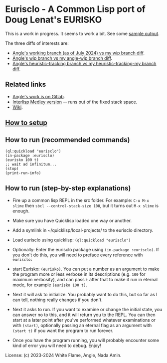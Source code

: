 # Eurisclo - A Common Lisp port of Doug Lenat's EURISKO

This is a work in progress.
It seems to work a bit.
See some [sample output](output.md).

The three diffs of interests are:
- [Angle's working branch (as of July 2024) vs my wip branch diff](https://github.com/namin/eurisclo/compare/namin:eurisclo:working...namin:eurisclo:wip?expand=1).
- [Angle's wip branch vs my angle-wip branch diff](https://github.com/namin/eurisclo/compare/namin:eurisclo:angle...namin:eurisclo:angle-my?expand=1).
- [Angle's heuristic-tracking branch vs my heuristic-tracking-my branch diff](https://github.com/namin/eurisclo/compare/namin:eurisclo:heuristic-tracking...namin:eurisclo:heuristic-tracking-my?expand=1).

## Related links

- [Angle's work is on Gitlab](https://gitlab.com/AngularAngel/eurisclo/-/branches).
- [Interlisp Medley version](https://github.com/seveno4/EURISKO) -- runs out of the fixed stack space.
- [Wiki](https://github.com/white-flame/eurisko/wiki).

## [How to setup](setup.md)

## How to run (recommended commands)

```
(ql:quickload "eurisclo")
(in-package :eurisclo)
(eurisko 100 t)
;; wait ad infinitum...
(stop)
(print-run-info)
```

## How to run (step-by-step explanations)

* Fire up a common lisp REPL in the src folder.
  For example: `C-u M-x slime` then `sbcl --control-stack-size 100`, but it turns out `M-x slime` is enough.

* Make sure you have Quicklisp loaded one way or another.

* Add a symlink in ~/quicklisp/local-projects/ to the eurisclo directory.

* Load eurisclo using quicklisp: `(ql:quickload "eurisclo")`

* Optionally: Enter the eurisclo package using `(in-package :eurisclo)`. If you don't do this, you will need to preface every reference with `eurisclo:`

* start Eurisko: `(eurisko)`. You can put a number as an argument to make the program more or less verbose in its descriptions (e.g. `100` for maximum verbosity), and can pass `t` after that to make it run in eternal mode, for example `(eurisko 100 t)`.

* Next it will ask to initialize. You probably want to do this, but so far as I can tell, nothing really changes if you don't.

* Next it asks to run. If you want to examine or change the initial state, you can answer no to this, and it will return you to the REPL. You can then start at a later point after you've performed whatever examinations or with `(start)`, optionally passing an eternal flag as an argument with `(start t)` if you want the program to run forever.

* Once you have the program running, you will probably encounter some kind of error you will need to debug. Enjoy!

License: (c) 2023-2024 White Flame, Angle, Nada Amin.
